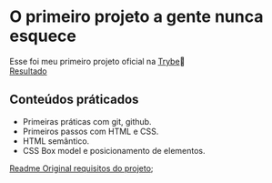 # O primeiro projeto a gente nunca esquece

Esse foi meu primeiro projeto oficial na [Trybe](https://www.betrybe.com/):rocket:\
[Resultado](https://lucasquearis.github.io/)

## Conteúdos práticados

- Primeiras práticas com git, github.
- Primeiros passos com HTML e CSS.
- HTML semântico.
- CSS Box model e posicionamento de elementos.

[Readme Original requisitos do projeto](https://github.com/lucasquearis/project-lessons-learned/blob/master/readmeOriginalProjeto.md);
